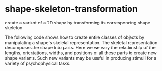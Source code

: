 # shape-skeleton-transformation
create a variant of a 2D shape by transforming its corresponding shape skeleton

The following code shows how to create entire classes of objects by manipulating a shape's skeletal representation.  The skeletal representation decomposes the shape into parts.  Here we we vary the relationship of the lengths, orientations, widths, and positions of all these parts to create new shape variants.  Such new variants may be useful in producing stimuli for a variety of psychophysical tasks.
